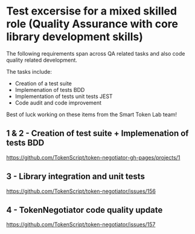 
# Test excersise for a mixed skilled role (Quality Assurance with core library development skills)

The following requirements span across QA related tasks and also code quality related development.

The tasks include:

- Creation of a test suite
- Implemenation of tests BDD
- Implementation of tests unit tests JEST
- Code audit and code improvement

Best of luck working on these items from the Smart Token Lab team! 

## 1 & 2 - Creation of test suite + Implemenation of tests BDD

https://github.com/TokenScript/token-negotiator-gh-pages/projects/1

## 3 - Library integration and unit tests

https://github.com/TokenScript/token-negotiator/issues/156

## 4 - TokenNegotiator code quality update

https://github.com/TokenScript/token-negotiator/issues/157












